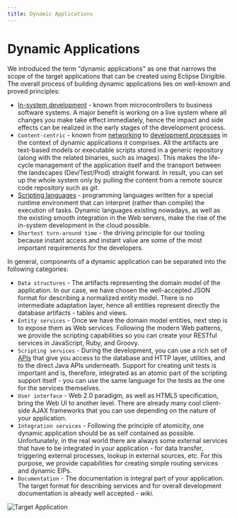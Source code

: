 ```yaml
---
title: Dynamic Applications
---
```


Dynamic Applications
===

We introduced the term "dynamic applications" as one that narrows the scope of the target applications that can be created using 
Eclipse Dirigible.
The overall process of building dynamic applications lies on well-known and proved principles:

*	[In-system development](http://en.wikipedia.org/wiki/In-system_programming) - known from microcontrollers to business software systems. A major benefit is working on a live system where all changes you make take effect immediately, hence the impact and side effects can be realized in the early stages of the development process.
*	`Content-centric` - known from [networking](http://en.wikipedia.org/wiki/Named_data_networking) to [development processes](http://en.wikipedia.org/wiki/Domain-driven_design) in the context of dynamic applications it comprises. All the artifacts are text-based models or executable scripts stored in a generic repository (along with the related binaries, such as images). This makes the life-cycle management of the application itself and the transport between the landscapes (Dev/Test/Prod) straight forward. 
In result, you can set up the whole system only by pulling the content from a remote source code repository such as *git*.
*	[Scripting languages](http://en.wikipedia.org/wiki/Scripting_language) - programming languages written for a special runtime environment that can interpret (rather than compile) the execution of tasks. Dynamic languages existing nowadays, as well as the existing smooth integration in the Web servers, make the rise of the in-system development in the cloud possible.
*	`Shortest turn-around time` - the driving principle for our tooling because instant access and instant value are some of the most important requirements for the developers.

In general, components of a dynamic application can be separated into the following categories:

*	`Data structures` - The artifacts representing the domain model of the application. In our case, we have chosen the well-accepted JSON format for describing a normalized entity model. There is no intermediate adaptation layer, hence all entities represent directly the database artifacts - tables and views.
*	`Entity services` - Once we have the domain model entities, next step is to expose them as Web services. Following the modern Web patterns, we provide the scripting capabilities so you can create your RESTful services in JavaScript, Ruby, and Groovy.
*	`Scripting services` - During the development, you can use a rich set of [APIs](../../../../api/) that give you access to the database and HTTP layer, utilities, and to the direct Java APIs underneath. Support for creating unit tests is important and is, therefore, integrated as an atomic part of the scripting support itself - you can use the same language for the tests as the one for the services themselves.
*	`User interface` - Web 2.0 paradigm, as well as HTML5 specification, bring the Web UI to another level. There are already many cool client-side AJAX frameworks that you can use depending on the nature of your application.
*	`Integration services` - Following the principle of atomicity, one dynamic application should be as self contained as possible. Unfortunately, in the real world there are always some external services that have to be integrated in your application - for data transfer, triggering external processes, lookup in external sources, etc. For this purpose, we provide capabilities for creating simple routing services and dynamic EIPs.
*	`Documentation` - The documentation is integral part of your application. The target format for describing services and for overall development documentation is already well accepted - *wiki*.

![Target Application](../../images/target_app.png)


